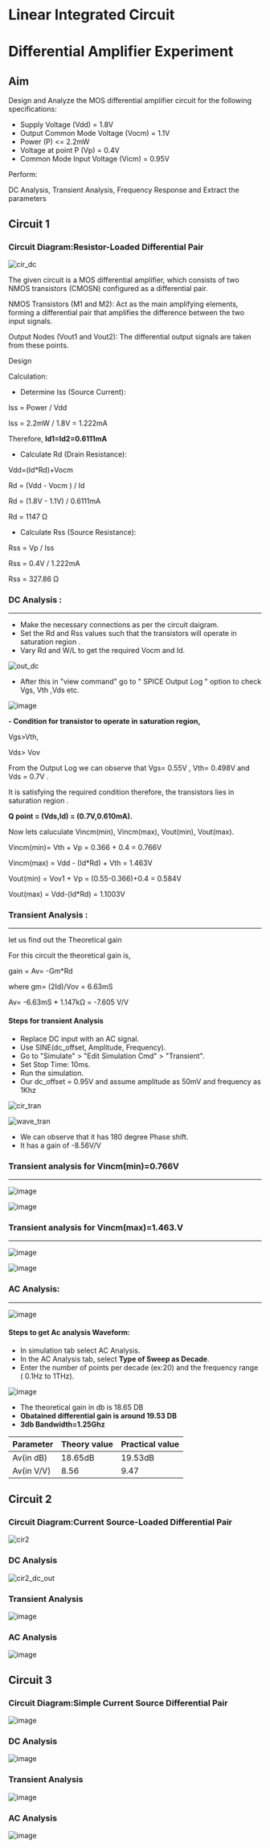 # Linear Integrated Circuit
# Differential Amplifier Experiment

## Aim

Design and Analyze the MOS differential amplifier circuit for the following specifications:

- Supply Voltage (Vdd) = 1.8V
- Output Common Mode Voltage (Vocm) = 1.1V
- Power (P) <= 2.2mW
- Voltage at point P (Vp) = 0.4V
- Common Mode Input Voltage (Vicm) = 0.95V


Perform:

DC Analysis, Transient Analysis, Frequency Response and Extract the parameters

## Circuit 1

### Circuit Diagram:Resistor-Loaded Differential Pair

![cir_dc](https://github.com/user-attachments/assets/593f5467-7ad0-41f1-a5d2-d3495f17475d)


The given circuit is a MOS differential amplifier, which consists of two NMOS transistors (CMOSN) configured as a differential pair. 

NMOS Transistors (M1 and M2): Act as the main amplifying elements, forming a differential pair that amplifies the difference between the two input signals.

Output Nodes (Vout1 and Vout2): The differential output signals are taken from these points.

Design

Calculation:

- Determine Iss (Source Current):

Iss = Power / Vdd

Iss = 2.2mW / 1.8V = 1.222mA

Therefore, **Id1=Id2=0.6111mA**

- Calculate Rd (Drain Resistance):

Vdd=(Id*Rd)+Vocm

Rd = (Vdd - Vocm ) / Id

Rd = (1.8V - 1.1V) / 0.6111mA

Rd = 1147 Ω

- Calculate Rss (Source Resistance):

Rss = Vp / Iss

Rss = 0.4V / 1.222mA

Rss = 327.86 Ω

### DC Analysis :
----
- Make the necessary connections as per the circuit daigram.
- Set the Rd and Rss values such that the transistors will operate in saturation region .
- Vary Rd and W/L to get the required Vocm and Id.

![out_dc](https://github.com/user-attachments/assets/2b8698db-359d-49b0-8a4a-d11a58223afb)

  
 - After this in "view command" go to " SPICE Output Log " option to check Vgs, Vth ,Vds etc.

 ![image](https://github.com/user-attachments/assets/abdb9634-15e8-4ae0-81c7-c4ac1d814244)


**- Condition for transistor to operate in saturation region,**

Vgs>Vth, 

Vds> Vov 

From the Output Log we can observe that Vgs= 0.55V , Vth= 0.498V and Vds = 0.7V . 

It is satisfying the required condition therefore, the transistors lies in saturation region .

**Q point = (Vds,Id) = (0.7V,0.610mA).**

Now lets caluculate Vincm(min), Vincm(max), Vout(min), Vout(max).

Vincm(min)= Vth + Vp = 0.366 + 0.4 = 0.766V 

Vincm(max) = Vdd - (Id*Rd) + Vth = 1.463V 

Vout(min) = Vov1 + Vp = (0.55-0.366)+0.4 = 0.584V 

Vout(max) = Vdd-(Id*Rd) = 1.1003V

### Transient Analysis :
---
let us find out the Theoretical gain 

For this circuit the theoretical gain is,

gain = Av= -Gm*Rd 

where gm= (2Id)/Vov = 6.63mS

Av= -6.63mS * 1.147kΩ = -7.605 V/V

#### Steps for transient Analysis

* Replace DC input with an AC signal.
* Use SINE(dc_offset, Amplitude, Frequency).
* Go to "Simulate" > "Edit Simulation Cmd" > "Transient".
* Set Stop Time: 10ms.
* Run the simulation.
* Our dc_offset = 0.95V and assume amplitude as 50mV and frequency as 1Khz

![cir_tran](https://github.com/user-attachments/assets/a2be498a-11f6-41a1-9779-63545cf37415)

![wave_tran](https://github.com/user-attachments/assets/da3e78ef-65e7-4c34-b032-c3c363bc6f6d)


- We can observe that it has 180 degree Phase shift.
- It has a gain of -8.56V/V

### Transient analysis for Vincm(min)=0.766V
---
![image](https://github.com/user-attachments/assets/d658325a-e927-4f89-a9ef-7d2591381ec0)

![image](https://github.com/user-attachments/assets/cc5e31e6-4538-416d-ab87-6d4ac94e5bc4)


### Transient analysis for Vincm(max)=1.463.V
---

![image](https://github.com/user-attachments/assets/1b9dff3d-9b73-4b25-a13a-84256076192a)

![image](https://github.com/user-attachments/assets/d64447ae-d150-4495-b38e-e3df6cb67797)


### AC Analysis:
---

![image](https://github.com/user-attachments/assets/cc1c0ebc-c393-4c31-a81d-a5adf7f02a58)


#### Steps to get Ac analysis Waveform:
- In simulation tab select AC Analysis.
- In the AC Analysis tab, select **Type of Sweep as Decade**.
- Enter the number of points per decade (ex:20) and the frequency range ( 0.1Hz to 1THz).

![image](https://github.com/user-attachments/assets/84691811-3dff-4c8c-9f7b-5b34146436bb)

- The theoretical gain in db is 18.65 DB
- **Obatained differential gain is around 19.53 DB**
- **3db Bandwidth=1.25Ghz**

|Parameter      |Theory value  | Practical value |
|---------------|--------------|-----------------|
|Av(in dB)      | 18.65dB      | 19.53dB         |
|Av(in V/V)     | 8.56         | 9.47            |


## Circuit 2

### Circuit Diagram:Current Source-Loaded Differential Pair

![cir2](https://github.com/user-attachments/assets/f917e7ba-9250-448a-ae9f-dd3ca8e453a4)

### DC Analysis

![cir2_dc_out](https://github.com/user-attachments/assets/bef9bd61-d951-4587-bd9f-5a62232cea57)

### Transient Analysis

![image](https://github.com/user-attachments/assets/847c69c6-5f6a-45a2-b623-92bc34a1fc81)

### AC Analysis

![image](https://github.com/user-attachments/assets/3b0ed8ce-9b2c-412d-a1d2-565af6ee8ef3)



## Circuit 3

### Circuit Diagram:Simple Current Source Differential Pair

![image](https://github.com/user-attachments/assets/3a6719af-af63-41fb-a9e5-aae8dbe9735e)


### DC Analysis


![image](https://github.com/user-attachments/assets/aa9517fe-48a2-4029-8f63-c86a8f1c6a6e)

### Transient Analysis

![image](https://github.com/user-attachments/assets/a97b6365-f216-45d8-ac00-0a05c050c8a5)


### AC Analysis

![image](https://github.com/user-attachments/assets/6b536ef4-70cd-4a73-8fc3-e64960e50049)



